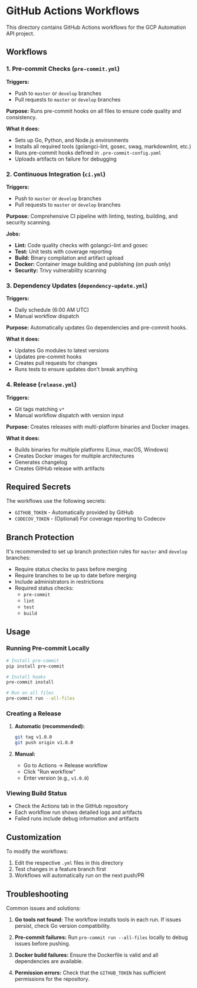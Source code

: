 # GitHub Actions Workflows

This directory contains GitHub Actions workflows for the GCP Automation API project.

## Workflows

### 1. Pre-commit Checks (`pre-commit.yml`)

**Triggers:**

- Push to `master` or `develop` branches
- Pull requests to `master` or `develop` branches

**Purpose:**
Runs pre-commit hooks on all files to ensure code quality and consistency.

**What it does:**

- Sets up Go, Python, and Node.js environments
- Installs all required tools (golangci-lint, gosec, swag, markdownlint, etc.)
- Runs pre-commit hooks defined in `.pre-commit-config.yaml`
- Uploads artifacts on failure for debugging

### 2. Continuous Integration (`ci.yml`)

**Triggers:**

- Push to `master` or `develop` branches
- Pull requests to `master` or `develop` branches

**Purpose:**
Comprehensive CI pipeline with linting, testing, building, and security scanning.

**Jobs:**

- **Lint:** Code quality checks with golangci-lint and gosec
- **Test:** Unit tests with coverage reporting
- **Build:** Binary compilation and artifact upload
- **Docker:** Container image building and publishing (on push only)
- **Security:** Trivy vulnerability scanning

### 3. Dependency Updates (`dependency-update.yml`)

**Triggers:**

- Daily schedule (6:00 AM UTC)
- Manual workflow dispatch

**Purpose:**
Automatically updates Go dependencies and pre-commit hooks.

**What it does:**

- Updates Go modules to latest versions
- Updates pre-commit hooks
- Creates pull requests for changes
- Runs tests to ensure updates don't break anything

### 4. Release (`release.yml`)

**Triggers:**

- Git tags matching `v*`
- Manual workflow dispatch with version input

**Purpose:**
Creates releases with multi-platform binaries and Docker images.

**What it does:**

- Builds binaries for multiple platforms (Linux, macOS, Windows)
- Creates Docker images for multiple architectures
- Generates changelog
- Creates GitHub release with artifacts

## Required Secrets

The workflows use the following secrets:

- `GITHUB_TOKEN` - Automatically provided by GitHub
- `CODECOV_TOKEN` - (Optional) For coverage reporting to Codecov

## Branch Protection

It's recommended to set up branch protection rules for `master` and `develop` branches:

- Require status checks to pass before merging
- Require branches to be up to date before merging
- Include administrators in restrictions
- Required status checks:
  - `pre-commit`
  - `lint`
  - `test`
  - `build`

## Usage

### Running Pre-commit Locally

```bash
# Install pre-commit
pip install pre-commit

# Install hooks
pre-commit install

# Run on all files
pre-commit run --all-files
```

### Creating a Release

1. **Automatic (recommended):**

   ```bash
   git tag v1.0.0
   git push origin v1.0.0
   ```

2. **Manual:**
   - Go to Actions → Release workflow
   - Click "Run workflow"
   - Enter version (e.g., `v1.0.0`)

### Viewing Build Status

- Check the Actions tab in the GitHub repository
- Each workflow run shows detailed logs and artifacts
- Failed runs include debug information and artifacts

## Customization

To modify the workflows:

1. Edit the respective `.yml` files in this directory
2. Test changes in a feature branch first
3. Workflows will automatically run on the next push/PR

## Troubleshooting

Common issues and solutions:

1. **Go tools not found:** The workflow installs tools in each run. If issues persist, check Go version compatibility.

2. **Pre-commit failures:** Run `pre-commit run --all-files` locally to debug issues before pushing.

3. **Docker build failures:** Ensure the Dockerfile is valid and all dependencies are available.

4. **Permission errors:** Check that the `GITHUB_TOKEN` has sufficient permissions for the repository.
